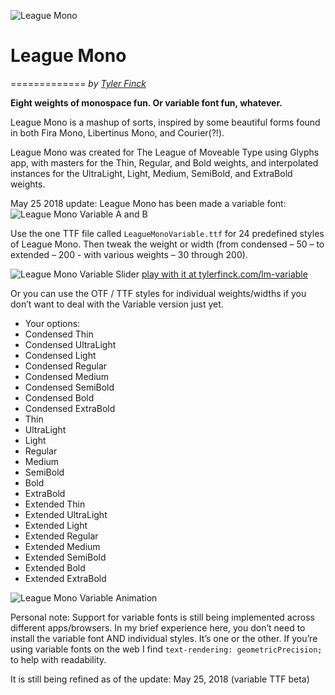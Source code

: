 ![League Mono](https://raw.githubusercontent.com/sursly/leaguemono/master/leaguemono-sample.png)

# League Mono
=============
_by [Tyler Finck](http://www.tylerfinck.com)_

**Eight weights of monospace fun. Or variable font fun, whatever.** 

League Mono is a mashup of sorts, inspired by some beautiful forms found in both Fira Mono, Libertinus Mono, and Courier(?!). 

League Mono was created for The League of Moveable Type using Glyphs app, with masters for the Thin, Regular, and Bold weights, and interpolated instances for the UltraLight, Light, Medium, SemiBold, and ExtraBold weights. 

May 25 2018 update: League Mono has been made a variable font:
![League Mono Variable A and B](https://raw.githubusercontent.com/sursly/leaguemono/master/variable-A-B.png)

Use the one TTF file called `LeagueMonoVariable.ttf` for 24 predefined styles of League Mono. Then tweak the weight or width (from condensed – 50 – to extended – 200 - with various weights – 30 through 200).

![League Mono Variable Slider](https://raw.githubusercontent.com/sursly/leaguemono/master/lm-sliders-fincksite.gif)
[play with it at tylerfinck.com/lm-variable](http://tylerfinck.com/lm-variable)


Or you can use the OTF / TTF styles for individual weights/widths if you don’t want to deal with the Variable version just yet. 
- Your options:
- Condensed Thin
- Condensed UltraLight
- Condensed Light
- Condensed Regular
- Condensed Medium
- Condensed SemiBold
- Condensed Bold
- Condensed ExtraBold
- Thin
- UltraLight
- Light
- Regular
- Medium
- SemiBold
- Bold
- ExtraBold
- Extended Thin
- Extended UltraLight
- Extended Light
- Extended Regular
- Extended Medium
- Extended SemiBold
- Extended Bold
- Extended ExtraBold

![League Mono Variable Animation](https://raw.githubusercontent.com/sursly/leaguemono/master/lm-animated.gif)


Personal note: Support for variable fonts is still being implemented across different apps/browsers. In my brief experience here, you don’t need to install the variable font AND individual styles. It’s one or the other. If you’re using variable fonts on the web I find `text-rendering: geometricPrecision;` to help with readability. 

It is still being refined as of the update: May 25, 2018 (variable TTF beta)

